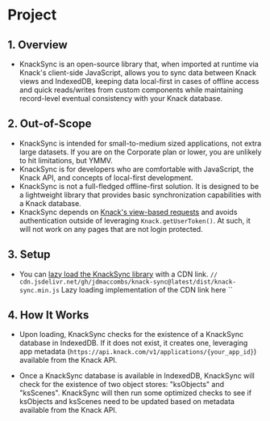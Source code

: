 # Project
## 1. Overview
- KnackSync is an open-source library that, when imported at runtime via Knack's client-side JavaScript, allows you to sync data between Knack views and IndexedDB, keeping data local-first in cases of offline access and quick reads/writes from custom components while maintaining record-level eventual consistency with your Knack database.
## 2. Out-of-Scope
- KnackSync is intended for small-to-medium sized applications, not extra large datasets. If you are on the Corporate plan or lower, you are unlikely to hit limitations, but YMMV.
- KnackSync is for developers who are comfortable with JavaScript, the Knack API, and concepts of local-first development.
- KnackSync is not a full-fledged offline-first solution. It is designed to be a lightweight library that provides basic synchronization capabilities with a Knack database.
- KnackSync depends on [Knack's view-based requests](https://docs.knack.com/reference/view-based-requests) and avoids authentication outside of leveraging `Knack.getUserToken()`. At such, it will not work on any pages that are not login protected.
## 3. Setup
- You can [lazy load the KnackSync library](https://docs.knack.com/reference/load-external-javascript-files) with a CDN link.
``// cdn.jsdelivr.net/gh/jdmaccombs/knack-sync@latest/dist/knack-sync.min.js``
Lazy loading implementation of the CDN link here
``
## 4. How It Works
- Upon loading, KnackSync checks for the existence of a KnackSync database in IndexedDB. If it does not exist, it creates one, leveraging app metadata (`https://api.knack.com/v1/applications/{your_app_id}`) available from the Knack API.

- Once a KnackSync database is available in IndexedDB, KnackSync will check for the existence of two object stores: "ksObjects" and "ksScenes". KnackSync will then run some optimized checks to see if ksObjects and ksScenes need to be updated based on metadata available from the Knack API.
